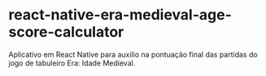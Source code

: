 # react-native-era-medieval-age-score-calculator
Aplicativo em React Native para auxilio na pontuação final das partidas do jogo de tabuleiro Era: Idade Medieval.
